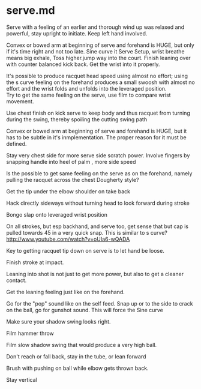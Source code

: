 serve.md
========
Serve with a feeling of an earlier and thorough wind up was relaxed and powerful, stay upright to initiate. Keep left hand involved. 

Convex or bowed arm at beginning  of serve and forehand is HUGE, but only if it's time right and not too late.  Sine curve it
Serve
Setup, wrist breathe means big exhale,
Toss higher.jump way into the court.  Finish leaning over with counter balanced kick back.  Get the wrist into it properly.

It's possible to produce  racquet head speed using almost no effort;  using the s curve feeling on the forehand produces a small swoosh with almost no effort and the wrist folds and unfolds into the leveraged position.  
Try to get the same feeling on the serve, use film to compare wrist movement. 

Use chest finish on kick serve to keep body and thus racquet from turning during the swing, thereby spoiling the cutting swing path

Convex or bowed arm at beginning  of serve and forehand is HUGE, but it has to be subtle in it's inmplementation.  The proper reason for it must be defined.

Stay very chest side for more serve side scratch power. Involve fingers by snapping handle into heel of palm , more side speed

Is the possible to get same feeling on the serve as on the forehand, namely pulling the racquet across the chest Dougherty style?

Get the tip under the elbow shoulder on take back

Hack directly sideways without turning head to look forward during stroke

Bongo slap onto leveraged wrist position

On all strokes, but esp backhand, and serve too, get sense that but cap is pulled towards 45 in a very quick snap.  This is similar to s curve?
http://www.youtube.com/watch?v=oUIa6-wQADA

Key to getting racquet tip down on serve is to let hand be loose.  

Finish stroke at impact. 

Leaning into shot is not just to get more power, but also to get a cleaner contact.

Get the leaning feeling just like on the forehand.  

Go for the "pop" sound like on the self feed.  Snap up or to the side to crack on the ball, go for gunshot sound.  This will force the Sine curve

Make sure your shadow swing looks right. 

Film hammer throw

Film slow shadow swing that would produce a very high ball. 

Don't reach or fall back, stay in the tube, or lean forward

Brush with pushing on ball while elbow gets thrown back. 

Stay vertical
